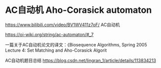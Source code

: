 
# AC自动机 Aho-Corasick automaton
https://www.bilibili.com/video/BV1WV411z7oF/ AC自动机



https://oi-wiki.org/string/ac-automaton/#_7




一篇关于AC自动机论文的译文：《Biosequence Algorithms, Spring 2005 Lecture 4: Set Matching and Aho-Corasick Algorit


AC自动机题目总结
https://blog.csdn.net/lingran_1/article/details/113834213































































